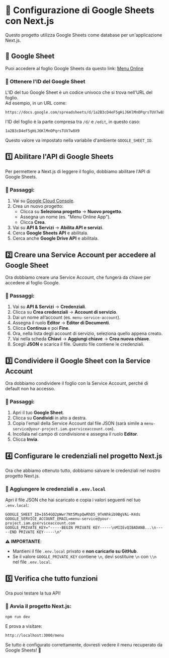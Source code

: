 # 📌 Configurazione di Google Sheets con Next.js

Questo progetto utilizza Google Sheets come database per un'applicazione Next.js.

## 🔗 Google Sheet
Puoi accedere al foglio Google Sheets da questo link:
[Menu Online](https://docs.google.com/spreadsheets/d/1654GQ2pWwr7Nt5MspQwRhD5_9TeNhkib9BgVAi-K4ds/edit?usp=sharing)

### 📌 Ottenere l'ID del Google Sheet
L'ID del tuo Google Sheet è un codice univoco che si trova nell'URL del foglio.  
Ad esempio, in un URL come:
```
https://docs.google.com/spreadsheets/d/1a2B3cD4eF5gHiJ6KlMnOPqrsTUV7w8X9/edit#gid=0
```
l'ID del foglio è la parte compresa tra `/d/` e `/edit`, in questo caso:
```
1a2B3cD4eF5gHiJ6KlMnOPqrsTUV7w8X9
```
Questo valore va impostato nella variabile d'ambiente `GOOGLE_SHEET_ID`.

## 1️⃣ Abilitare l'API di Google Sheets
Per permettere a Next.js di leggere il foglio, dobbiamo abilitare l'API di Google Sheets.

### 📌 Passaggi:
1. Vai su [Google Cloud Console](https://console.cloud.google.com/).
2. Crea un nuovo progetto:
   - Clicca su **Seleziona progetto** → **Nuovo progetto**.
   - Assegna un nome (es. "Menu Online App").
   - Clicca **Crea**.
3. Vai su **API & Servizi** → **Abilita API e servizi**.
4. Cerca **Google Sheets API** e abilitala.
5. Cerca anche **Google Drive API** e abilitala.

## 2️⃣ Creare una Service Account per accedere al Google Sheet
Ora dobbiamo creare una Service Account, che fungerà da chiave per accedere al foglio Google.

### 📌 Passaggi:
1. Vai su **API & Servizi** → **Credenziali**.
2. Clicca su **Crea credenziali** → **Account di servizio**.
3. Dai un nome all’account (es. `menu-service-account`).
4. Assegna il ruolo **Editor** → **Editor di Documenti**.
5. Clicca **Continua** e poi **Fine**.
6. Ora, nella lista degli account di servizio, seleziona quello appena creato.
7. Vai nella scheda **Chiavi** → **Aggiungi chiave** → **Crea nuova chiave**.
8. Scegli **JSON** e scarica il file. Questo file contiene le credenziali.

## 3️⃣ Condividere il Google Sheet con la Service Account
Ora dobbiamo condividere il foglio con la Service Account, perché di default non ha accesso.

### 📌 Passaggi:
1. Apri il tuo **Google Sheet**.
2. Clicca su **Condividi** in alto a destra.
3. Copia l'email della Service Account dal file JSON (sarà simile a `menu-service@your-project.iam.gserviceaccount.com`).
4. Incollala nel campo di condivisione e assegna il ruolo **Editor**.
5. Clicca **Invia**.

## 4️⃣ Configurare le credenziali nel progetto Next.js
Ora che abbiamo ottenuto tutto, dobbiamo salvare le credenziali nel nostro progetto Next.js.

### 📌 Aggiungere le credenziali a `.env.local`
Apri il file JSON che hai scaricato e copia i valori seguenti nel tuo `.env.local`:

```env
GOOGLE_SHEET_ID=1654GQ2pWwr7Nt5MspQwRhD5_9TeNhkib9BgVAi-K4ds
GOOGLE_SERVICE_ACCOUNT_EMAIL=menu-service@your-project.iam.gserviceaccount.com
GOOGLE_PRIVATE_KEY="-----BEGIN PRIVATE KEY-----\nMIIEvQIBADANB...\n-----END PRIVATE KEY-----\n"
```

⚠️ **IMPORTANTE**:
- Mantieni il file `.env.local` privato e **non caricarlo su GitHub**.
- Se il valore `GOOGLE_PRIVATE_KEY` contiene `\n`, devi sostituire `\n` con `\\n` nel file `.env.local`.

## 5️⃣ Verifica che tutto funzioni
Ora puoi testare la tua API!

### 📌 Avvia il progetto Next.js:
```sh
npm run dev
```

E prova a visitare:
```
http://localhost:3000/menu
```
Se tutto è configurato correttamente, dovresti vedere il menu recuperato da Google Sheets! 🚀


